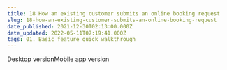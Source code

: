 ```yaml
---
title: 18 How an existing customer submits an online booking request
slug: 18-how-an-existing-customer-submits-an-online-booking-request
date_published: 2021-12-30T02:13:00.000Z
date_updated: 2022-05-11T07:19:41.000Z
tags: 01. Basic feature quick walkthrough
---
```


Desktop versionMobile app version

